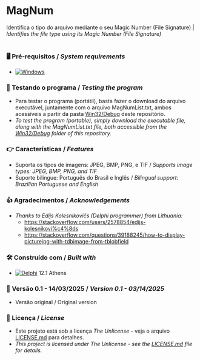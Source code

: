# MagNum


Identifica o tipo do arquivo mediante o seu Magic Number (File Signature) | *Identifies the file type using its Magic Number (File Signature)*
<br/>
<br/>
### 🖥️ Pré-requisitos / *System requirements*
*  [![Windows](https://img.shields.io/badge/Windows-0078D6?style=for-the-badge&logo=windows&logoColor=white)](https://www.microsoft.com/windows/)


### 🔎 Testando o programa / *Testing the program*
* Para testar o programa (portátil), basta fazer o download do arquivo executável, juntamente com o arquivo MagNumList.txt, ambos acessíveis a partir da pasta [Win32/Debug](https://github.com/laertemjr/MagNum/tree/main/Win32/Debug) deste repositório.
* *To test the program (portable), simply download the executable file, along with the MagNumList.txt file, both accessible from the [Win32/Debug](https://github.com/laertemjr/MagNum/tree/main/Win32/Debug) folder of this repository.*


### 👉 Características / *Features*
* Suporta os tipos de imagens: JPEG, BMP, PNG, e TIF / *Supports image types: JPEG, BMP, PNG, and TIF*
* Suporte bilingue: Português do Brasil e Inglês / *Bilingual support: Brazilian Portuguese and English*


### 👍 Agradecimentos / *Acknowledgements*
* *Thanks to Edijs Kolesnikovičs (Delphi programmer) from Lithuania:*
  - https://stackoverflow.com/users/2578854/edijs-kolesnikovi%c4%8ds
  - https://stackoverflow.com/questions/39188245/how-to-display-picturejpg-with-tdbimage-from-tblobfield


### 🛠️ Construído com / *Built with*
* [![Delphi](https://img.shields.io/badge/-Delphi-E62431?logo=delphi&logoColor=white&style=plastic)](https://www.embarcadero.com/products/delphi) 12.1 Athens


### 📌 Versão 0.1 - 14/03/2025 / *Version 0.1 - 03/14/2025*
* Versão original / Original version


### 📄 Licença / *License*
* Este projeto está sob a licença *The Unlicense* - veja o arquivo [LICENSE.md](https://github.com/laertemjr/PicSave/blob/main/LICENSE.md) para detalhes.
* *This project is licensed under *The Unlicense* - see the [LICENSE.md](https://github.com/laertemjr/PicSave/blob/main/LICENSE.md) file for details.*
 

